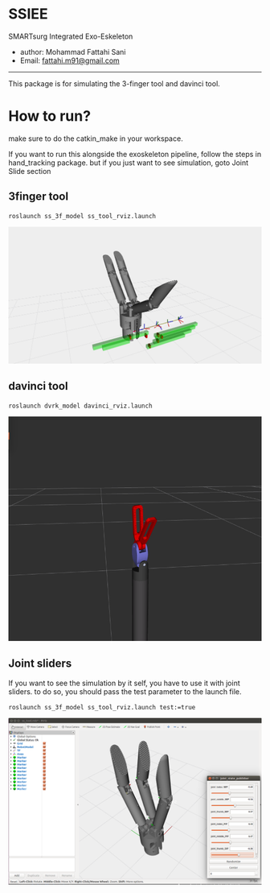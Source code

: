 # SSIEE
SMARTsurg Integrated Exo-Eskeleton

* author: Mohammad Fattahi Sani
* Email: fattahi.m91@gmail.com

----------


This package is for simulating the 3-finger tool and davinci tool.


# How to run?

make sure to do the catkin_make in your workspace.

If you want to run this alongside the exoskeleton pipeline, follow the steps in hand_tracking package. but if you just want to see simulation, goto Joint Slide section
## 3finger tool

    roslaunch ss_3f_model ss_tool_rviz.launch
    
![Alt text](rviz.png?raw=true "Title")

## davinci tool

    roslaunch dvrk_model davinci_rviz.launch
    
![Alt text](davinci.png?raw=true "Title")


## Joint sliders

If you want to see the simulation by it self, you have to use it with joint sliders. to do so, you should pass the test parameter to the launch file.

    roslaunch ss_3f_model ss_tool_rviz.launch test:=true
    
![Alt text](rviz_slider.png?raw=true "Title")